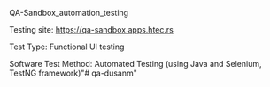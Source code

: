 QA-Sandbox_automation_testing

Testing site: https://qa-sandbox.apps.htec.rs

Test Type: Functional UI testing

Software Test Method: Automated Testing (using Java and Selenium, TestNG framework)"# qa-dusanm" 
